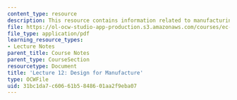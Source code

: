```yaml
---
content_type: resource
description: This resource contains information related to manufacturing.
file: https://ol-ocw-studio-app-production.s3.amazonaws.com/courses/ec-720j-d-lab-ii-design-spring-2010/31bc1da7c60661b5848601aa2f9eba07_MITEC_720JS10_lec12.pdf
file_type: application/pdf
learning_resource_types:
- Lecture Notes
parent_title: Course Notes
parent_type: CourseSection
resourcetype: Document
title: 'Lecture 12: Design for Manufacture'
type: OCWFile
uid: 31bc1da7-c606-61b5-8486-01aa2f9eba07
---
```

